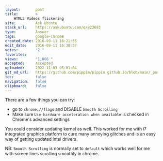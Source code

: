 ```yaml
---
layout:       post
title:        >
    HTML5 Videos flickering
site:         Ask Ubuntu
stack_url:    https://askubuntu.com/q/823683
type:         Answer
tags:         google-chrome
created_date: 2016-09-11 16:21:55
edit_date:    2016-09-11 16:30:57
votes:        "2 "
favorites:    
views:        "1,866 "
accepted:     Accepted
uploaded:     2022-11-03 05:01:04
git_md_url:   https://github.com/pippim/pippim.github.io/blob/main/_posts/2016/2016-09-11-HTML5-Videos-flickering.md
toc:          false
navigation:   false
clipboard:    false
---
```


There are a few things you can try:

 - go to `chrome://flags` and DISABLE `Smooth Scrolling`
 - Make sure `Use hardware acceleration when available` is checked in
   Chrome's advanced settings

You could consider updating kernel as well. This worked for me with i7 integrated graphics platform to cure many annoying glitches and is an easy way of getting updated Intel drivers.

NB: `Smooth Scrolling` is normally set to `default` which works well for me with screen lines scrolling smoothly in chrome.
